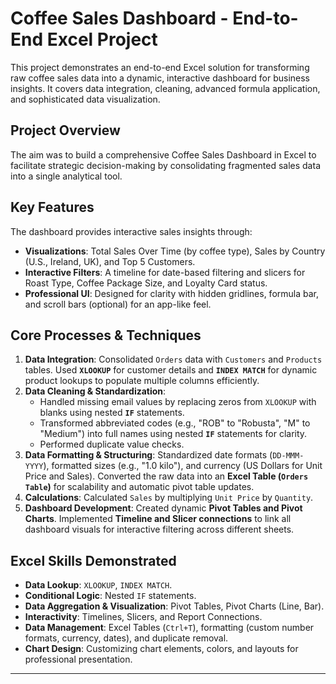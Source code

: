# Coffee Sales Dashboard - End-to-End Excel Project

This project demonstrates an end-to-end Excel solution for transforming raw coffee sales data into a dynamic, interactive dashboard for business insights. It covers data integration, cleaning, advanced formula application, and sophisticated data visualization.

## Project Overview

The aim was to build a comprehensive Coffee Sales Dashboard in Excel to facilitate strategic decision-making by consolidating fragmented sales data into a single analytical tool.

## Key Features

The dashboard provides interactive sales insights through:
*   **Visualizations**: Total Sales Over Time (by coffee type), Sales by Country (U.S., Ireland, UK), and Top 5 Customers.
*   **Interactive Filters**: A timeline for date-based filtering and slicers for Roast Type, Coffee Package Size, and Loyalty Card status.
*   **Professional UI**: Designed for clarity with hidden gridlines, formula bar, and scroll bars (optional) for an app-like feel.

## Core Processes & Techniques

1.  **Data Integration**: Consolidated `Orders` data with `Customers` and `Products` tables. Used **`XLOOKUP`** for customer details and **`INDEX MATCH`** for dynamic product lookups to populate multiple columns efficiently.
2.  **Data Cleaning & Standardization**:
    *   Handled missing email values by replacing zeros from `XLOOKUP` with blanks using nested **`IF`** statements.
    *   Transformed abbreviated codes (e.g., "ROB" to "Robusta", "M" to "Medium") into full names using nested **`IF`** statements for clarity.
    *   Performed duplicate value checks.
3.  **Data Formatting & Structuring**: Standardized date formats (`DD-MMM-YYYY`), formatted sizes (e.g., "1.0 kilo"), and currency (US Dollars for Unit Price and Sales). Converted the raw data into an **Excel Table (`Orders Table`)** for scalability and automatic pivot table updates.
4.  **Calculations**: Calculated `Sales` by multiplying `Unit Price` by `Quantity`.
5.  **Dashboard Development**: Created dynamic **Pivot Tables and Pivot Charts**. Implemented **Timeline and Slicer connections** to link all dashboard visuals for interactive filtering across different sheets.

## Excel Skills Demonstrated

*   **Data Lookup**: `XLOOKUP`, `INDEX MATCH`.
*   **Conditional Logic**: Nested `IF` statements.
*   **Data Aggregation & Visualization**: Pivot Tables, Pivot Charts (Line, Bar).
*   **Interactivity**: Timelines, Slicers, and Report Connections.
*   **Data Management**: Excel Tables (`Ctrl+T`), formatting (custom number formats, currency, dates), and duplicate removal.
*   **Chart Design**: Customizing chart elements, colors, and layouts for professional presentation.

---
